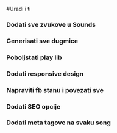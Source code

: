#Uradi i ti

### Dodati sve zvukove u Sounds 
### Generisati sve dugmice
### Poboljstati play lib 
### Dodati responsive design 
### Napraviti fb stanu i povezati sve
### Dodati SEO opcije
### Dodati meta tagove na svaku song
